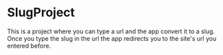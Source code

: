 # SlugProject
This is a project where you can type a url and the app convert it to a slug. Once you type the slug in the url the app redirects you to the site's url you entered before. 
